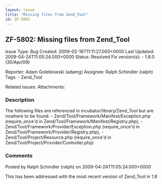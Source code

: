 ```yaml
---
layout: issue
title: "Missing files from Zend_Tool"
id: ZF-5802
---
```


ZF-5802: Missing files from Zend\_Tool
--------------------------------------

 Issue Type: Bug Created: 2009-02-16T11:11:27.000+0000 Last Updated: 2009-04-24T11:05:24.000+0000 Status: Resolved Fix version(s): - 1.8.0 (30/Apr/09)
 
 Reporter:  Adam Golebiowski (adamg)  Assignee:  Ralph Schindler (ralph)  Tags: - Zend\_Tool
 
 Related issues: 
 Attachments: 
### Description

The following files are referenced in incubator/library/Zend\_Tool but are nowhere to be found: - Zend/Tool/Framework/Manifest/Exception.php (require\_once'd in Zend/Tool/Framework/Manifest/Registry.php), - Zend/Tool/Framework/Provider/Exception.php (require\_once'd in Zend/Tool/Framework/Provider/Registry.php), - Zend/Tool/Project/Resource.php (require\_once'd in Zend/Tool/Project/Provider/Controller.php)

 

 

### Comments

Posted by Ralph Schindler (ralph) on 2009-04-24T11:05:24.000+0000

This has been addressed with the most recent version of Zend\_Tool in 1.8

 

 